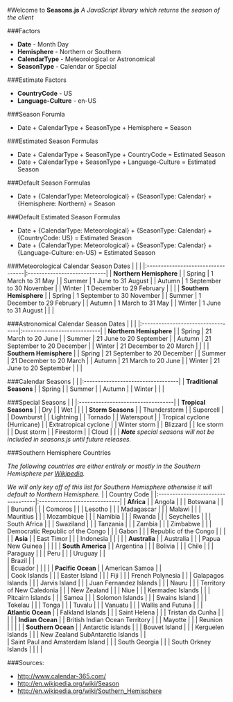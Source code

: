 #Welcome to **Seasons.js**
*A JavaScript library which returns the season of the client*

###Factors
* __Date__ - Month Day
* __Hemisphere__ - Northern or Southern
* __CalendarType__ - Meteorological or Astronomical
* __SeasonType__ - Calendar or Special

###Estimate Factors
* __CountryCode__ - US
* __Language-Culture__ - en-US

###Season Forumla
* Date + CalendarType + SeasonType + Hemisphere = Season

###Estimated Season Formulas
* Date + CalendarType + SeasonType + CountryCode = Estimated Season
* Date + CalendarType + SeasonType + Language-Culture = Estimated Season

###Default Season Formulas
* Date + {CalendarType: Meteorological} + {SeasonType: Calendar} + {Hemisphere: Northern} = Season

###Default Estimated Season Formulas
* Date + {CalendarType: Meteorological} + {SeasonType: Calendar} + {CountryCode: US} = Estimated Season
* Date + {CalendarType: Meteorological} + {SeasonType: Calendar} + {Language-Culture: en-US} = Estimated Season

###Meteorological Calendar Season Dates
|                                   |                             |
|:----------------------------------|:----------------------------|
| **Northern Hemisphere**                                         |
| Spring                            | 1 March to 31 May           |
| Summer                            | 1 June to 31 August         |
| Autumn                            | 1 September to 30 November  |
| Winter                            | 1 December to 29 February   |
|                                                                 |
| **Southern Hemisphere**                                         |
| Spring                            | 1 September to 30 November  |
| Summer                            | 1 December to 29 February   |
| Autumn                            | 1 March to 31 May           |
| Winter                            | 1 June to 31 August         |
|                                                                 |

###Astronomical Calendar Season Dates
|                                   |                             |
|:----------------------------------|:----------------------------|
| **Northern Hemisphere**                                         |
| Spring                            | 21 March to 20 June         |
| Summer                            | 21 June to 20 September     |
| Autumn                            | 21 September to 20 December |
| Winter                            | 21 December to 20 March     |
|                                                                 |
| **Southern Hemisphere**                                         |
| Spring                            | 21 September to 20 December |
| Summer                            | 21 December to 20 March     |
| Autumn                            | 21 March to 20 June         |
| Winter                            | 21 June to 20 September     |
|                                                                 |

###Calendar Seasons
|                                   |
|:----------------------------------|
| **Traditional Seasons**           |
| Spring                            |
| Summer                            |
| Autumn                            |
| Winter                            |
|                                   |

###Special Seasons 
|                                   |
|:----------------------------------|
| **Tropical Seasons**              |
| Dry                               |
| Wet                               |
|                                   |
| **Storm Seasons**                 |
| Thunderstorm                      |
| Supercell                         |
| Downburst                         |
| Lightning                         |
| Tornado                           |
| Waterspout                        |
| Tropical cyclone (Hurricane)      |
| Extratropical cyclone             |
| Winter storm                      |
| Blizzard                          |
| Ice storm                         |
| Dust storm                        |
| Firestorm                         |
| Cloud                             |
|                                   |
*__Note__ special seasons will not be included in seasons.js until future releases.*


###Southern Hemisphere Countries

*The following countries are either entirely or mostly in the Southern Hemisphere per [Wikipedia](http://en.wikipedia.org/wiki/Southern_Hemisphere).*

*We will only key off of this list for Southern Hemisphere otherwise it will default to Northern Hemisphere.*
|                                   | Country Code                 |
|:----------------------------------|:-----------------------------|
| **Africa**                                                       |
| Angola                            |                              |
| Botswana                          |                              |
| Burundi                           |                              |
| Comoros                           |                              |
| Lesotho                           |                              |
| Madagascar                        |                              | 
| Malawi                            |                              |
| Mauritius                         |                              |
| Mozambique                        |                              |
| Namibia                           |                              |
| Rwanda                            |                              |
| Seychelles                        |                              |
| South Africa                      |                              | 
| Swaziland                         |                              |
| Tanzania                          |                              |
| Zambia                            |                              | 
| Zimbabwe                          |                              |
| Democratic Republic of the Congo  |                              |
| Gabon                             |                              |
| Republic of the Congo             |                              |
|                                                                  |
| **Asia**                                                         |
| East Timor                        |                              | 
| Indonesia                         |                              | 
|                                                                  |
| **Australia**                                                    |
| Australia                         |                              |
| Papua New Guinea                  |                              |
|                                                                  |
| **South America**                                                |
| Argentina                         |                              | 
| Bolivia                           |                              |
| Chile                             |                              |
| Paraguay                          |                              |
| Peru                              |                              | 
| Uruguay                           |                              |  
| Brazil                            |                              |  
| Ecuador                           |                              |
|                                                                  | 
| **Pacific Ocean**                                                |
| American Samoa                    |                              |   
| Cook Islands                      |                              |
| Easter Island                     |                              |
| Fiji                              |                              |
| French Polynesia                  |                              |
| Galapagos Islands                 |                              |
| Jarvis Island                     |                              |
| Juan Fernandez Islands            |                              |
| Nauru                             |                              |
| Territory of New Caledonia        |                              | 
| New Zealand                       |                              |
| Niue                              |                              |
| Kermadec Islands                  |                              | 
| Pitcairn Islands                  |                              |
| Samoa                             |                              |
| Solomon Islands                   |                              | 
| Swains Island                     |                              |
| Tokelau                           |                              | 
| Tonga                             |                              |
| Tuvalu                            |                              | 
| Vanuatu                           |                              |
| Wallis and Futuna                 |                              |
| **Atlantic Ocean**                                               |
| Falkland Islands                  |                              |
| Saint Helena                      |                              |
| Tristan da Cunha                  |                              |
|                                                                  | 
| **Indian Ocean**                                                 |
| British Indian Ocean Territory    |                              | 
| Mayotte                           |                              |
| Reunion                           |                              |
|                                                                  | 
| **Southern Ocean**                                               |
| Antarctic islands                 |                              |
| Bouvet Island                     |                              | 
| Kerguelen Islands                 |                              |
| New Zealand SubAntarctic Islands  |                              |  
| Saint Paul and Amsterdam Island   |                              |
| South Georgia                     |                              |
| South Orkney Islands              |                              | 
|                                                                  |

###Sources: 
- http://www.calendar-365.com/
- http://en.wikipedia.org/wiki/Season
- http://en.wikipedia.org/wiki/Southern_Hemisphere